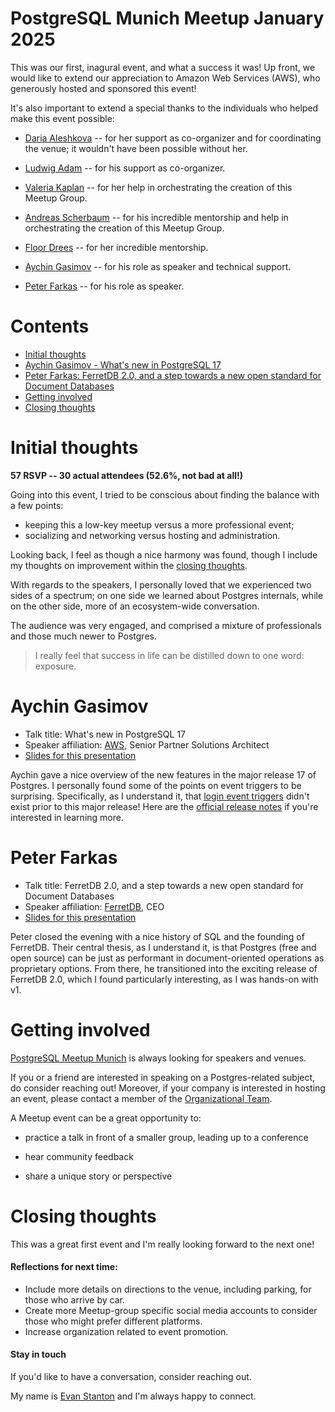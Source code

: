 # PostgreSQL Munich Meetup January 2025

This was our first, inagural event, and what a success it was! Up front, we would like to extend our appreciation to Amazon Web Services (AWS), who generously hosted and sponsored this event! 

It's also important to extend a special thanks to the individuals who helped make this event possible:

- [Daria Aleshkova](https://www.linkedin.com/in/aleshkova-daria-4480422/) -- for her support as co-organizer and for coordinating the venue; it wouldn't have been possible without her.

- [Ludwig Adam](https://www.linkedin.com/in/ludwigadam/) -- for his support as co-organizer.

- [Valeria Kaplan](https://www.linkedin.com/in/valeriakaplan/) -- for her help in orchestrating the creation of this Meetup Group.

- [Andreas Scherbaum](https://www.linkedin.com/in/andreas-scherbaum-87b6663/) -- for his incredible mentorship and help in orchestrating the creation of this Meetup Group.

- [Floor Drees](https://www.linkedin.com/in/floordrees/) -- for her incredible mentorship.

- [Aychin Gasimov](https://www.linkedin.com/in/aychingasimov/) -- for his role as speaker and technical support.

- [Peter Farkas](https://www.linkedin.com/in/farkasp/) -- for his role as speaker.

# Contents

- [Initial thoughts](#initial-thoughts)
- [Aychin Gasimov - What's new in PostgreSQL 17](#aychin-gasimov)
- [Peter Farkas: FerretDB 2.0, and a step towards a new open standard for Document Databases](#peter-farkas)
- [Getting involved](#getting-involved)
- [Closing thoughts](#closing-thoughts)

# Initial thoughts

**57 RSVP -- 30 actual attendees (52.6%, not bad at all!)**

Going into this event, I tried to be conscious about finding the balance with a few points:
- keeping this a low-key meetup versus a more professional event;
- socializing and networking versus hosting and administration. 

Looking back, I feel as though a nice harmony was found, though I include my thoughts on improvement within the [closing thoughts](#closing-thoughts).

With regards to the speakers, I personally loved that we experienced two sides of a spectrum; on one side we learned about Postgres internals, while on the other side, more of an ecosystem-wide conversation.

The audience was very engaged, and comprised a mixture of professionals and those much newer to Postgres. 

> I really feel that success in life can be distilled down to one word: exposure.

# Aychin Gasimov

- Talk title: What's new in PostgreSQL 17
- Speaker affiliation: [AWS](https://aws.amazon.com/), Senior Partner Solutions Architect
- [Slides for this presentation](https://docs.google.com/presentation/d/10i6NWnRN5bCWclmUw4kUowYtuy6Z6ccu/edit?pli=1#slide=id.p1)

Aychin gave a nice overview of the new features in the major release 17 of Postgres. I personally found some of the points on event triggers to be surprising. Specifically, as I understand it, that [login event triggers](https://www.postgresql.org/docs/17/event-trigger-database-login-example.html) didn't exist prior to this major release! Here are the [official release notes](https://www.postgresql.org/docs/17/release-17.html) if you're interested in learning more.

# Peter Farkas

- Talk title: FerretDB 2.0, and a step towards a new open standard for Document Databases
- Speaker affiliation: [FerretDB](https://www.ferretdb.com/), CEO
- [Slides for this presentation](https://github.com/EvanHStanton/evanhstanton.github.io/blob/master/public/postgres_munich.pdf)

Peter closed the evening with a nice history of SQL and the founding of FerretDB. Their central thesis, as I understand it, is that Postgres (free and open source) can be just as performant in document-oriented operations as proprietary options. From there, he transitioned into the exciting release of FerretDB 2.0, which I found particularly interesting, as I was hands-on with v1.

# Getting involved

[PostgreSQL Meetup Munich](https://www.meetup.com/postgresql-meetup-munich/) is always looking for speakers and venues.

If you or a friend are interested in speaking on a Postgres-related subject, do consider reaching out! Moreover, if your company is interested in hosting an event, please contact a member of the [Organizational Team](https://www.meetup.com/postgresql-meetup-munich/members/?op=leaders).

A Meetup event can be a great opportunity to:

- practice a talk in front of a smaller group, leading up to a conference

- hear community feedback

- share a unique story or perspective

# Closing thoughts

This was a great first event and I'm really looking forward to the next one!

#### Reflections for next time:

- Include more details on directions to the venue, including parking, for those who arrive by car.
- Create more Meetup-group specific social media accounts to consider those who might prefer different platforms.
- Increase organization related to event promotion.

#### Stay in touch

If you'd like to have a conversation, consider reaching out. 

My name is [Evan Stanton](https://www.linkedin.com/in/evan-hunter-stanton/) and I'm always happy to connect.
